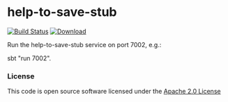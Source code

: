 # help-to-save-stub

[![Build Status](https://travis-ci.org/hmrc/help-to-save-stub.svg)](https://travis-ci.org/hmrc/help-to-save-stub) [ ![Download](https://api.bintray.com/packages/hmrc/releases/help-to-save-stub/images/download.svg) ](https://bintray.com/hmrc/releases/help-to-save-stub/_latestVersion)

Run the help-to-save-stub service on port 7002, e.g.:

sbt "run 7002".

### License 

This code is open source software licensed under the [Apache 2.0 License]("http://www.apache.org/licenses/LICENSE-2.0.html") 
